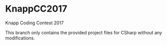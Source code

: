 # KnappCC2017
Knapp Coding Contest 2017

This branch only contains the provided project files for CSharp without any modifications.